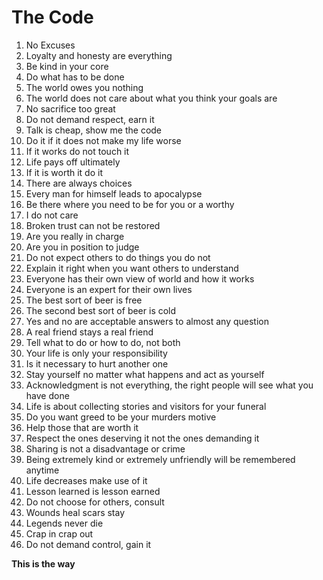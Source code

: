 # The Code

1. No Excuses
1. Loyalty and honesty are everything
1. Be kind in your core
1. Do what has to be done
1. The world owes you nothing
1. The world does not care about what you think your goals are
1. No sacrifice too great
1. Do not demand respect, earn it
1. Talk is cheap, show me the code
1. Do it if it does not make my life worse
1. If it works do not touch it
1. Life pays off ultimately
1. If it is worth it do it
1. There are always choices
1. Every man for himself leads to apocalypse
1. Be there where you need to be for you or a worthy
1. I do not care
1. Broken trust can not be restored
1. Are you really in charge
1. Are you in position to judge
1. Do not expect others to do things you do not
1. Explain it right when you want others to understand
1. Everyone has their own view of world and how it works
1. Everyone is an expert for their own lives
1. The best sort of beer is free
1. The second best sort of beer is cold
1. Yes and no are acceptable answers to almost any question
1. A real friend stays a real friend
1. Tell what to do or how to do, not both
1. Your life is only your responsibility
1. Is it necessary to hurt another one
1. Stay yourself no matter what happens and act as yourself
1. Acknowledgment is not everything, the right people will see what you have done
1. Life is about collecting stories and visitors for your funeral
1. Do you want greed to be your murders motive
1. Help those that are worth it
1. Respect the ones deserving it not the ones demanding it
1. Sharing is not a disadvantage or crime
1. Being extremely kind or extremely unfriendly will be remembered anytime
1. Life decreases make use of it
1. Lesson learned is lesson earned
1. Do not choose for others, consult
1. Wounds heal scars stay
1. Legends never die
1. Crap in crap out
1. Do not demand control, gain it

**This is the way**
